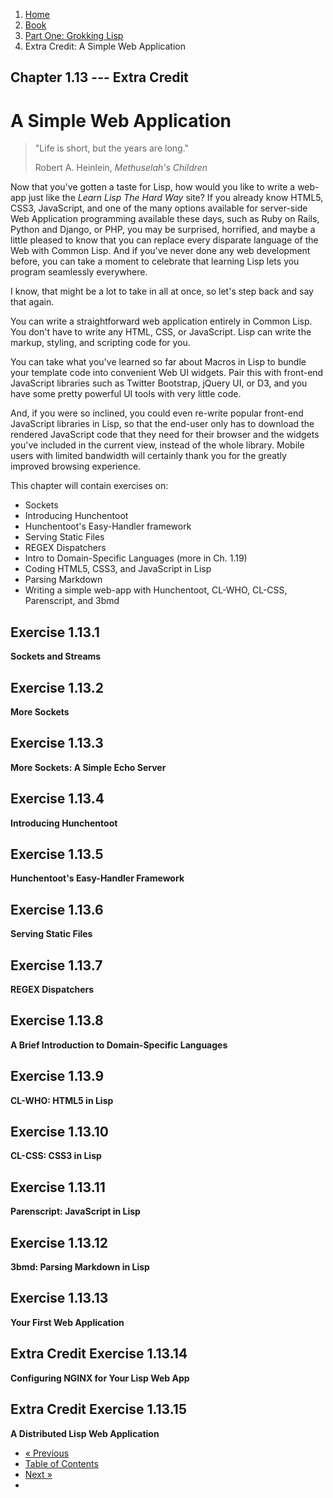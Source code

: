 <ol class="breadcrumb">
  <li><a href="/">Home</a></li>
  <li><a href="/book/">Book</a></li>
  <li><a href="/book/1-0-0-overview/">Part One: Grokking Lisp</a></li>
  <li class="active">Extra Credit: A Simple Web Application</li>
</ol>

## Chapter 1.13 --- Extra Credit

# A Simple Web Application

> "Life is short, but the years are long."
> <footer>Robert A. Heinlein, <em>Methuselah's Children</em></footer>

Now that you've gotten a taste for Lisp, how would you like to write a web-app just like the *Learn Lisp The Hard Way* site?  If you already know HTML5, CSS3, JavaScript, and one of the many options available for server-side Web Application programming available these days, such as Ruby on Rails, Python and Django, or PHP, you may be surprised, horrified, and maybe a little pleased to know that you can replace every disparate language of the Web with Common Lisp.  And if you've never done any web development before, you can take a moment to celebrate that learning Lisp lets you program seamlessly everywhere.

I know, that might be a lot to take in all at once, so let's step back and say that again.

You can write a straightforward web application entirely in Common Lisp.  You don't have to write any HTML, CSS, or JavaScript. Lisp can write the markup, styling, and scripting code for you.

You can take what you've learned so far about Macros in Lisp to bundle your template code into convenient Web UI widgets.  Pair this with front-end JavaScript libraries such as Twitter Bootstrap, jQuery UI, or D3, and you have some pretty powerful UI tools with very little code.

And, if you were so inclined, you could even re-write popular front-end JavaScript libraries in Lisp, so that the end-user only has to download the rendered JavaScript code that they need for their browser and the widgets you've included in the current view, instead of the whole library.  Mobile users with limited bandwidth will certainly thank you for the greatly improved browsing experience.

This chapter will contain exercises on:

* Sockets
* Introducing Hunchentoot
* Hunchentoot's Easy-Handler framework
* Serving Static Files
* REGEX Dispatchers
* Intro to Domain-Specific Languages (more in Ch. 1.19)
* Coding HTML5, CSS3, and JavaScript in Lisp
* Parsing Markdown
* Writing a simple web-app with Hunchentoot, CL-WHO, CL-CSS, Parenscript, and 3bmd

## Exercise 1.13.1

**Sockets and Streams**

## Exercise 1.13.2

**More Sockets**

## Exercise 1.13.3

**More Sockets: A Simple Echo Server**

## Exercise 1.13.4

**Introducing Hunchentoot**

## Exercise 1.13.5

**Hunchentoot's Easy-Handler Framework**

## Exercise 1.13.6

**Serving Static Files**

## Exercise 1.13.7

**REGEX Dispatchers**

## Exercise 1.13.8

**A Brief Introduction to Domain-Specific Languages**

## Exercise 1.13.9

**CL-WHO: HTML5 in Lisp**

## Exercise 1.13.10

**CL-CSS: CSS3 in Lisp**

## Exercise 1.13.11

**Parenscript: JavaScript in Lisp**

## Exercise 1.13.12

**3bmd: Parsing Markdown in Lisp**

## Exercise 1.13.13

**Your First Web Application**

## Extra Credit Exercise 1.13.14

**Configuring NGINX for Your Lisp Web App**

## Extra Credit Exercise 1.13.15

**A Distributed Lisp Web Application**

<ul class="pager">
  <li class="previous"><a href="/book/1-12-0-namespaces/">&laquo; Previous</a></li>
  <li><a href="/book/">Table of Contents</a></li>
  <li class="next"><a href="/book/1-14-0-conditionals/">Next &raquo;</a><li>
</ul>
